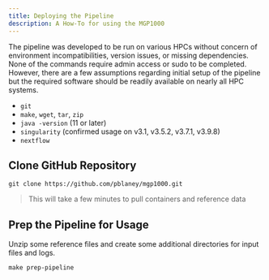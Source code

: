 ```yaml
---
title: Deploying the Pipeline
description: A How-To for using the MGP1000
---
```


The pipeline was developed to be run on various HPCs without concern of environment incompatibilities, version issues, or missing dependencies. None of the commands require admin access or sudo to be completed. However, there are a few assumptions regarding initial setup of the pipeline but the required software should be readily available on nearly all HPC systems.

* `git`
* `make`, `wget`, `tar`, `zip`
* `java -version` (11 or later)
* `singularity` (confirmed usage on v3.1, v3.5.2, v3.7.1, v3.9.8)
* `nextflow` 

## Clone GitHub Repository

```
git clone https://github.com/pblaney/mgp1000.git
```
> This will take a few minutes to pull containers and reference data

## Prep the Pipeline for Usage

Unzip some reference files and create some additional directories for input files and logs.

```
make prep-pipeline
```